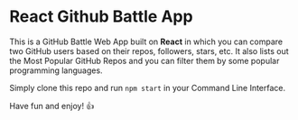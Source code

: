 # React Github Battle App

This is a GitHub Battle Web App built on **React** in which you can compare two GitHub users based on their repos, followers, stars, etc.
It also lists out the Most Popular GitHub Repos and you can filter them by some popular programming languages.

Simply clone this repo and run `npm start` in your Command Line Interface.

Have fun and enjoy! :+1: